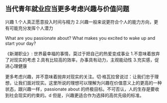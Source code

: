 ## 当代青年就业应当更多考虑兴趣与价值问题


兴趣
1.个人真正愿意投入时间与精力
2.兴趣一般来说更符合个人的能力方向，更有可能充分发挥个人潜力

What are you passionate about? 
What makes you excited to wake up and start your day?

《新潮职业》: 世界最幸福的事情，莫过于把自己的热爱变成事业
1.不意味着放弃了对现实的考虑
2.具有比较高的效率，办事具有动力，主观能动性
3.充实感，促进心理健康


更多考虑兴趣，并不意味着抛弃对现实的关注。切·格瓦拉曾说过：让我们忠于理想，让我们面对现实。这里所说的理想可以理解为兴趣在价值意义上的更高的一种状态，跟兴趣一样，passionate about 的终极目标。不可否认，人的生存是要收到社会现实的约束的。d
但是，兴趣更适合作为选择的高优先级的标准。




<!--stackedit_data:
eyJoaXN0b3J5IjpbLTEwNzA0ODEyNjIsLTc0NDg4MDk4MCwtNz
cxNjQ3MDYwLC0xNjg0NjQxODAwLDE1ODg2NjQ0OTAsOTQ4MzA3
Mjg3LC0yMDkyNzY4Mzg5LC00NjE3MzM0OTYsLTIwODg3NDY2MT
JdfQ==
-->